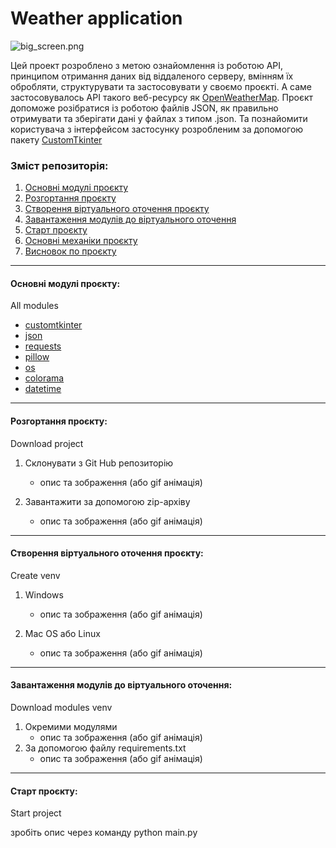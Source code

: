 # Weather application

![big_screen.png](static/icon/big_screen.png)

Цей проект розроблено з метою ознайомлення із роботою API, принципом отримання даних від віддаленого серверу, вмінням їх обробляти, структурувати та застосовувати у своємо проєкті. А саме застосовувалось API такого веб-ресурсу як [OpenWeatherMap](https://openweathermap.org). Проєкт допоможе розібратися із роботою файлів JSON, як правильно отримувати та зберігати дані у файлах з типом .json. Та познайомити користувача з інтерфейсом застосунку розробленим за допомогою пакету [CustomTkinter](https://customtkinter.tomschimansky.com)

### Зміст репозиторія:

1. [Основні модулі проєкту](#all-modules)
2. [Розгортання проєкту](#download-project)
3. [Створення віртуального оточення проєкту](#create-venv)
4. [Завантаження модулів до віртуального оточення](#download-modules-venv)
5. [Старт проєкту](#start-project)
6. [Основні механіки проєкту](#all-mechanics)
7. [Висновок по проєкту](#result) 
___
<h4 id= 'all-modules'>Основні модулі проєкту:</h4>
All modules

- [customtkinter](https://customtkinter.tomschimansky.com/)
- [json](https://docs.python.org/3/library/json.html)
- [requests]()
- [pillow]()
- [os]()
- [colorama]()
- [datetime]()
___
<h4 id= 'download-project'>Розгортання проєкту:</h4>
Download project

1. Склонувати з Git Hub репозиторію
    - опис та зображення (або gif анімація)

2. Завантажити за допомогою zip-архіву
    - опис та зображення (або gif анімація)
___
<h4 id= 'create-venv'>Створення віртуального оточення проєкту:</h4>
Сreate venv

1. Windows
    - опис та зображення (або gif анімація)

2. Mac OS або Linux
    - опис та зображення (або gif анімація)
___
<h4 id= 'download-modules-venv'>Завантаження модулів до віртуального оточення:</h4>
Download modules venv

1. Окремими модулями
    - опис та зображення (або gif анімація)
2. За допомогою файлу requirements.txt
    - опис та зображення (або gif анімація)
___
<h4 id= 'start-project'>Старт проєкту:</h4>
Start project

зробіть опис через команду python main.py

